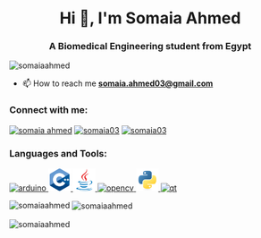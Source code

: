 <h1 align="center">Hi 👋, I'm Somaia Ahmed</h1>
<h3 align="center">A Biomedical Engineering student from Egypt</h3>

<p align="left"> <img src="https://komarev.com/ghpvc/?username=somaiaahmed&label=Profile%20views&color=0e75b6&style=flat" alt="somaiaahmed" /> </p>

- 📫 How to reach me **somaia.ahmed03@gmail.com**

<h3 align="left">Connect with me:</h3>
<p align="left">
<a href="https://linkedin.com/in/somaia ahmed" target="blank"><img align="center" src="https://raw.githubusercontent.com/rahuldkjain/github-profile-readme-generator/master/src/images/icons/Social/linked-in-alt.svg" alt="somaia ahmed" height="30" width="40" /></a>
<a href="https://www.hackerrank.com/somaia03" target="blank"><img align="center" src="https://raw.githubusercontent.com/rahuldkjain/github-profile-readme-generator/master/src/images/icons/Social/hackerrank.svg" alt="somaia03" height="30" width="40" /></a>
<a href="https://codeforces.com/profile/somaia03" target="blank"><img align="center" src="https://raw.githubusercontent.com/rahuldkjain/github-profile-readme-generator/master/src/images/icons/Social/codeforces.svg" alt="somaia03" height="30" width="40" /></a>
</p>

<h3 align="left">Languages and Tools:</h3>
<p align="left"> <a href="https://www.arduino.cc/" target="_blank" rel="noreferrer"> <img src="https://cdn.worldvectorlogo.com/logos/arduino-1.svg" alt="arduino" width="40" height="40"/> </a> <a href="https://www.w3schools.com/cpp/" target="_blank" rel="noreferrer"> <img src="https://raw.githubusercontent.com/devicons/devicon/master/icons/cplusplus/cplusplus-original.svg" alt="cplusplus" width="40" height="40"/> </a> <a href="https://www.java.com" target="_blank" rel="noreferrer"> <img src="https://raw.githubusercontent.com/devicons/devicon/master/icons/java/java-original.svg" alt="java" width="40" height="40"/> </a> <a href="https://opencv.org/" target="_blank" rel="noreferrer"> <img src="https://www.vectorlogo.zone/logos/opencv/opencv-icon.svg" alt="opencv" width="40" height="40"/> </a> <a href="https://www.python.org" target="_blank" rel="noreferrer"> <img src="https://raw.githubusercontent.com/devicons/devicon/master/icons/python/python-original.svg" alt="python" width="40" height="40"/> </a> <a href="https://www.qt.io/" target="_blank" rel="noreferrer"> <img src="https://upload.wikimedia.org/wikipedia/commons/0/0b/Qt_logo_2016.svg" alt="qt" width="40" height="40"/> </a> </p>

<p><img align="left" src="https://github-readme-stats.vercel.app/api/top-langs?username=somaiaahmed&show_icons=true&locale=en&layout=compact" alt="somaiaahmed" /></p>

<p>&nbsp;<img align="center" src="https://github-readme-stats.vercel.app/api?username=somaiaahmed&show_icons=true&locale=en" alt="somaiaahmed" /></p>

<p><img align="center" src="https://github-readme-streak-stats.herokuapp.com/?user=somaiaahmed&" alt="somaiaahmed" /></p>
